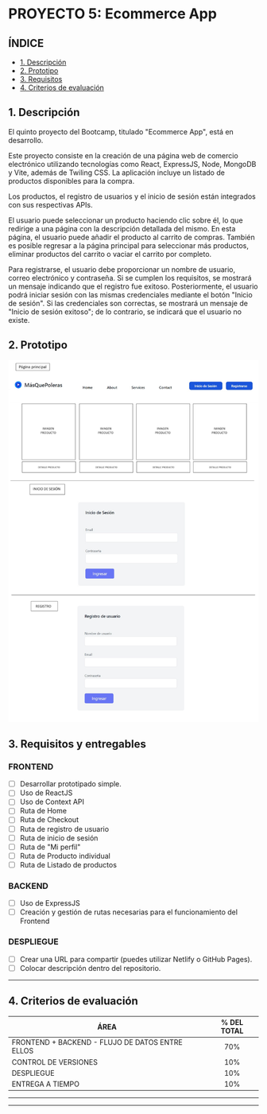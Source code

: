 # PROYECTO 5: Ecommerce App

## **ÍNDICE**

* [1. Descripción](#1-descripci%C3%B3n)
* [2. Prototipo](#2-prototipo)
* [3. Requisitos](#3-requisitos-y-entregables)
* [4. Criterios de evaluación](#4-criterios-de-evaluaci%C3%B3n)

## 1. Descripción
El quinto proyecto del Bootcamp, titulado "Ecommerce App", está en desarrollo.

Este proyecto consiste en la creación de una página web de comercio electrónico utilizando tecnologías como React, ExpressJS, Node, MongoDB y Vite, además de Twiling CSS. La aplicación incluye un listado de productos disponibles para la compra.

Los productos, el registro de usuarios y el inicio de sesión están integrados con sus respectivas APIs.

El usuario puede seleccionar un producto haciendo clic sobre él, lo que redirige a una página con la descripción detallada del mismo. En esta página, el usuario puede añadir el producto al carrito de compras. También es posible regresar a la página principal para seleccionar más productos, eliminar productos del carrito o vaciar el carrito por completo.

Para registrarse, el usuario debe proporcionar un nombre de usuario, correo electrónico y contraseña. Si se cumplen los requisitos, se mostrará un mensaje indicando que el registro fue exitoso. Posteriormente, el usuario podrá iniciar sesión con las mismas credenciales mediante el botón "Inicio de sesión". Si las credenciales son correctas, se mostrará un mensaje de "Inicio de sesión exitoso"; de lo contrario, se indicará que el usuario no existe.

## 2. Prototipo

![](./client/src/img/PROTOTIPO.jpg)

## 3. Requisitos y entregables

### FRONTEND
- [ ] Desarrollar prototipado simple.
- [ ] Uso de ReactJS
- [ ] Uso de Context API
- [ ] Ruta de Home
- [ ] Ruta de Checkout
- [ ] Ruta de registro de usuario
- [ ] Ruta de inicio de sesión
- [ ] Ruta de "Mi perfil"
- [ ] Ruta de Producto individual
- [ ] Ruta de Listado de productos

### BACKEND
- [ ] Uso de ExpressJS
- [ ] Creación y gestión de rutas necesarias para el funcionamiento del Frontend

### DESPLIEGUE
- [ ] Crear una URL para compartir (puedes utilizar Netlify o GitHub Pages).
- [ ] Colocar descripción dentro del repositorio.

****

## 4. Criterios de evaluación

| ÁREA       | % DEL TOTAL |
| ------------- |:-------------:|
| FRONTEND + BACKEND - FLUJO DE DATOS ENTRE ELLOS      | 70%     |
| CONTROL DE VERSIONES     | 10%     |
| DESPLIEGUE | 10%      |
| ENTREGA A TIEMPO | 10%      |

****


****

